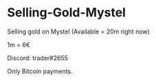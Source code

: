 # Selling-Gold-Mystel

Selling gold on Mystel (Available = 20m right now)

1m = 6€

Discord: trader#2655

Only Bitcoin payments.
